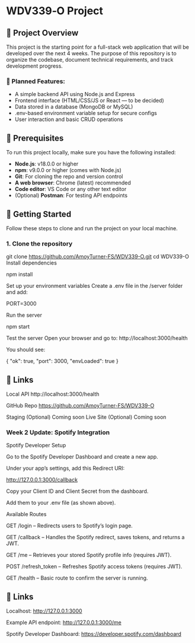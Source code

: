 # WDV339‑O Project

## 📌 Project Overview

This project is the starting point for a full-stack web application that will be developed over the next 4 weeks. The purpose of this repository is to organize the codebase, document technical requirements, and track development progress.

### 🔧 Planned Features:

- A simple backend API using Node.js and Express
- Frontend interface (HTML/CSS/JS or React — to be decided)
- Data stored in a database (MongoDB or MySQL)
- .env-based environment variable setup for secure configs
- User interaction and basic CRUD operations

## 🧪 Prerequisites

To run this project locally, make sure you have the following installed:

- **Node.js**: v18.0.0 or higher
- **npm**: v9.0.0 or higher (comes with Node.js)
- **Git**: For cloning the repo and version control
- **A web browser**: Chrome (latest) recommended
- **Code editor**: VS Code or any other text editor
- (Optional) **Postman**: For testing API endpoints

## 🚀 Getting Started

Follow these steps to clone and run the project on your local machine.

### 1. Clone the repository

git clone https://github.com/AmoyTurner-FS/WDV339-O.git
cd WDV339-O
Install dependencies

npm install

Set up your environment variables
Create a .env file in the /server folder and add:

PORT=3000

Run the server

npm start

Test the server
Open your browser and go to:
http://localhost:3000/health

You should see:

{
"ok": true,
"port": 3000,
"envLoaded": true
}

## 🔗 Links

Local API http://localhost:3000/health

GitHub Repo https://github.com/AmoyTurner-FS/WDV339-O

Staging (Optional) Coming soon
Live Site (Optional) Coming soon

### Week 2 Update: Spotify Integration

Spotify Developer Setup

Go to the Spotify Developer Dashboard
and create a new app.

Under your app’s settings, add this Redirect URI:

http://127.0.0.1:3000/callback

Copy your Client ID and Client Secret from the dashboard.

Add them to your .env file (as shown above).

Available Routes

GET /login – Redirects users to Spotify’s login page.

GET /callback – Handles the Spotify redirect, saves tokens, and returns a JWT.

GET /me – Retrieves your stored Spotify profile info (requires JWT).

POST /refresh_token – Refreshes Spotify access tokens (requires JWT).

GET /health – Basic route to confirm the server is running.

## 🔗 Links

Localhost: http://127.0.0.1:3000

Example API endpoint: http://127.0.0.1:3000/me

Spotify Developer Dashboard: https://developer.spotify.com/dashboard
